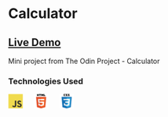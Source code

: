 # Calculator

## [Live Demo](https://petr-simik.github.io/Calculator/)

 Mini project from The Odin Project - Calculator

### Technologies Used 

<img src="https://raw.githubusercontent.com/devicons/devicon/master/icons/javascript/javascript-original.svg" alt="javascript" width="30" height="30"/> &emsp; <img src="https://raw.githubusercontent.com/devicons/devicon/master/icons/html5/html5-original-wordmark.svg" alt="html5" width="30" height="30"/> &emsp; <img src="https://raw.githubusercontent.com/devicons/devicon/master/icons/css3/css3-original-wordmark.svg" alt="css3" width="30" height="30"/>

[linkedin]: https://www.linkedin.com/in/petr-šimík-730406220/
